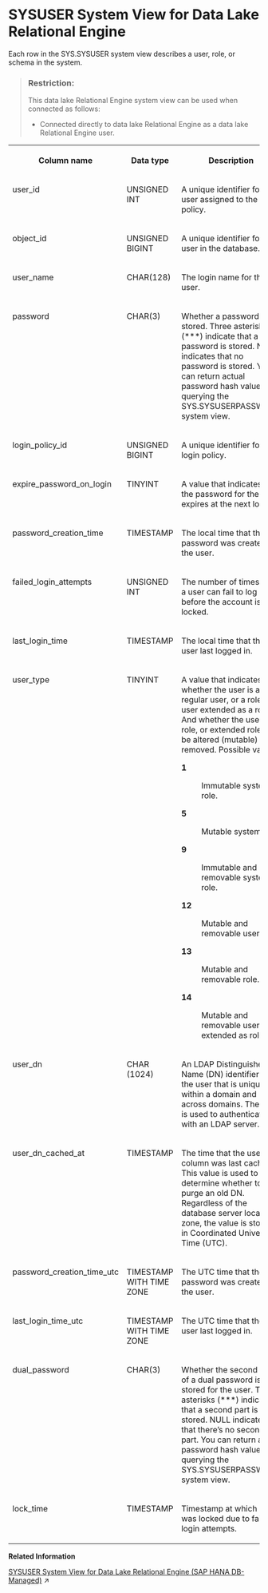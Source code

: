 <!-- loio3beae8f36c5f1014934e95d440287134 -->

# SYSUSER System View for Data Lake Relational Engine

Each row in the SYS.SYSUSER system view describes a user, role, or schema in the system.



> ### Restriction:  
> This data lake Relational Engine system view can be used when connected as follows:
> 
> -   Connected directly to data lake Relational Engine as a data lake Relational Engine user.




<table>
<tr>
<th valign="top">

Column name



</th>
<th valign="top">

Data type



</th>
<th valign="top">

Description



</th>
</tr>
<tr>
<td valign="top">

user\_id



</td>
<td valign="top">

UNSIGNED INT



</td>
<td valign="top">

A unique identifier for the user assigned to the login policy.



</td>
</tr>
<tr>
<td valign="top">

object\_id



</td>
<td valign="top">

UNSIGNED BIGINT



</td>
<td valign="top">

A unique identifier for the user in the database.



</td>
</tr>
<tr>
<td valign="top">

user\_name



</td>
<td valign="top">

CHAR\(128\)



</td>
<td valign="top">

The login name for the user.



</td>
</tr>
<tr>
<td valign="top">

password



</td>
<td valign="top">

CHAR\(3\)



</td>
<td valign="top">

Whether a password is stored. Three asterisks \(\*\*\*\) indicate that a password is stored. NULL indicates that no password is stored. You can return actual password hash values by querying the SYS.SYSUSERPASSWORD system view.



</td>
</tr>
<tr>
<td valign="top">

login\_policy\_id



</td>
<td valign="top">

UNSIGNED BIGINT



</td>
<td valign="top">

A unique identifier for the login policy.



</td>
</tr>
<tr>
<td valign="top">

expire\_password\_on\_login



</td>
<td valign="top">

TINYINT



</td>
<td valign="top">

A value that indicates if the password for the user expires at the next login.



</td>
</tr>
<tr>
<td valign="top">

password\_creation\_time



</td>
<td valign="top">

TIMESTAMP



</td>
<td valign="top">

The local time that the password was created for the user.



</td>
</tr>
<tr>
<td valign="top">

failed\_login\_attempts



</td>
<td valign="top">

UNSIGNED INT



</td>
<td valign="top">

The number of times that a user can fail to log in before the account is locked.



</td>
</tr>
<tr>
<td valign="top">

last\_login\_time



</td>
<td valign="top">

TIMESTAMP



</td>
<td valign="top">

The local time that the user last logged in.



</td>
</tr>
<tr>
<td valign="top">

user\_type



</td>
<td valign="top">

TINYINT



</td>
<td valign="top">

A value that indicates whether the user is a regular user, or a role, or a user extended as a role. And whether the user, role, or extended role can be altered \(mutable\) or removed. Possible values:


<dl>
<dt><b>

1

</b></dt>
<dd>

Immutable system role.



</dd><dt><b>

5

</b></dt>
<dd>

Mutable system role



</dd><dt><b>

9

</b></dt>
<dd>

Immutable and removable system role.



</dd><dt><b>

12

</b></dt>
<dd>

Mutable and removable user.



</dd><dt><b>

13

</b></dt>
<dd>

Mutable and removable role.



</dd><dt><b>

14

</b></dt>
<dd>

Mutable and removable user extended as role.



</dd>
</dl>



</td>
</tr>
<tr>
<td valign="top">

user\_dn



</td>
<td valign="top">

CHAR \(1024\)



</td>
<td valign="top">

An LDAP Distinguished Name \(DN\) identifier for the user that is unique within a domain and across domains. The DN is used to authenticate with an LDAP server.



</td>
</tr>
<tr>
<td valign="top">

user\_dn\_cached\_at



</td>
<td valign="top">

TIMESTAMP



</td>
<td valign="top">

The time that the user\_dn column was last cached. This value is used to determine whether to purge an old DN. Regardless of the database server local time zone, the value is stored in Coordinated Universal Time \(UTC\).



</td>
</tr>
<tr>
<td valign="top">

password\_creation\_time\_utc



</td>
<td valign="top">

TIMESTAMP WITH TIME ZONE



</td>
<td valign="top">

The UTC time that the password was created for the user.



</td>
</tr>
<tr>
<td valign="top">

last\_login\_time\_utc



</td>
<td valign="top">

TIMESTAMP WITH TIME ZONE



</td>
<td valign="top">

The UTC time that the user last logged in.



</td>
</tr>
<tr>
<td valign="top">

dual\_password



</td>
<td valign="top">

CHAR\(3\)



</td>
<td valign="top">

Whether the second part of a dual password is stored for the user. Three asterisks \(\*\*\*\) indicate that a second part is stored. NULL indicates that there’s no second part. You can return actual password hash values by querying the SYS.SYSUSERPASSWORD system view.



</td>
</tr>
<tr>
<td valign="top">

lock\_time



</td>
<td valign="top">

TIMESTAMP



</td>
<td valign="top">

Timestamp at which user was locked due to failed login attempts.



</td>
</tr>
</table>

**Related Information**  


[SYSUSER System View for Data Lake Relational Engine (SAP HANA DB-Managed)](https://help.sap.com/viewer/a898e08b84f21015969fa437e89860c8/2023_2_QRC/en-US/191fd8e1a9594171a03df906f59e0a4f.html "Each row in the SYS.SYSUSER system view describes a user, role, or schema in the system.") :arrow_upper_right:

